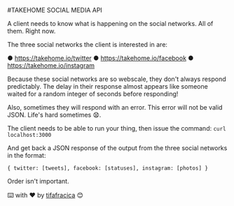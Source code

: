 #TAKEHOME SOCIAL MEDIA API

A client needs to know what is happening on the social networks. All of them. Right now.

The three social networks the client is interested in are:

● https://takehome.io/twitter
● https://takehome.io/facebook
● https://takehome.io/instagram

Because these social networks are so webscale, they don't always respond predictably. The delay in their response almost appears like someone waited for a random integer of seconds before responding!

Also, sometimes they will respond with an error. This error will not be valid JSON. Life's hard sometimes 😧.

The client needs to be able to run your thing, then issue the command:
`curl localhost:3000`

And get back a JSON response of the output from the three social networks in the format:

`{ twitter: [tweets], facebook: [statuses], instagram: [photos] }`

Order isn't important.

⌨️ with ❤️ by [tifafracica](https://github.com/tifafracica) 😊
